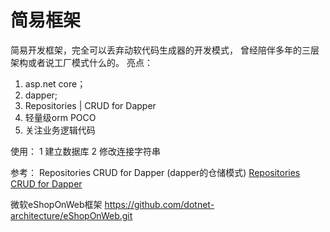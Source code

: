 # 简易框架
简易开发框架，完全可以丢弃动软代码生成器的开发模式， 曾经陪伴多年的三层架构或者说工厂模式什么的。
亮点：
1. asp.net core；
2. dapper;
3. Repositories | CRUD for Dapper
4. 轻量级orm POCO
5. 关注业务逻辑代码

使用：
1 建立数据库
2 修改连接字符串


参考：
Repositories CRUD for Dapper  (dapper的仓储模式)
[Repositories CRUD for Dapper](http://http://dapper.phnx47.net/)

微软eShopOnWeb框架
https://github.com/dotnet-architecture/eShopOnWeb.git
